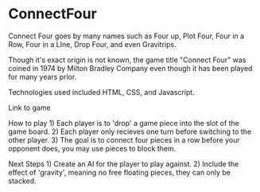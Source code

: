 # ConnectFour

Connect Four goes by many names such as Four up, Plot Four, Four in a Row, Four in a LIne, Drop Four, and even Gravitrips.

Though it's exact origin is not known, the game title "Connect Four" was coined in 1974 by Milton Bradley Company even though it has been played for many years prior.

Technologies used included HTML, CSS, and Javascript. 

Link to game



How to play
    1) Each player is to 'drop' a game piece into the slot of the game board. 
    2) Each player only recieves one turn before switching to the other player. 
    3) The goal is to connect four pieces in a row before your opponent does, you may use pieces to block them. 

Next Steps
    1) Create an AI for the player to play against. 
    2) Include the effect of 'gravity', meaning no free floating pieces, they can only be stacked.